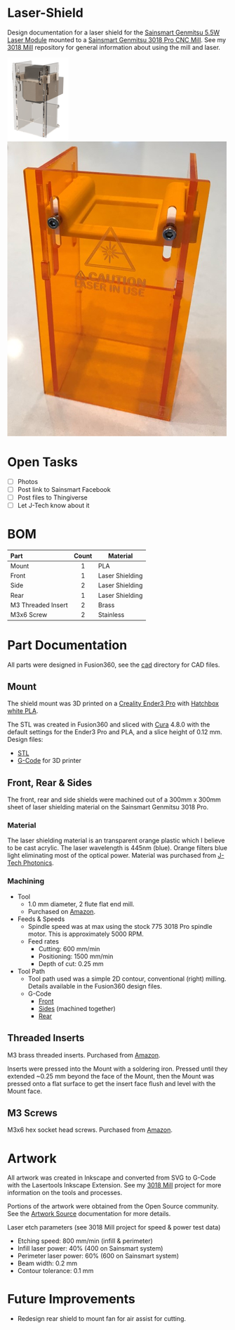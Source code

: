 # Laser-Shield
Design documentation for a laser shield for the [Sainsmart Genmitsu 5.5W Laser Module](https://www.sainsmart.com/collections/cnc-machines/products/sainsmart-blue-laser-module-kit) mounted to a [Sainsmart Genmitsu 3018 Pro CNC Mill](https://www.sainsmart.com/collections/cnc-machines/products/sainsmart-genmitsu-cnc-router-pro-diy-kit).  See my [3018 Mill](https://github.com/doug-harriman/3018-Mill/) repository for general information about using the mill and laser.

![Laser Shield Rendering](https://github.com/doug-harriman/Laser-Shield/blob/main/images/Laser-Shield-small.png)
![Laser Shield Photo](https://github.com/doug-harriman/Laser-Shield/blob/main/images/photo-iso-small.jpg)

# Open Tasks
- [ ] Photos
- [ ] Post link to Sainsmart Facebook
- [ ] Post files to Thingiverse
- [ ] Let J-Tech know about it

# BOM
|Part|Count|Material|
|:---| :-: |--------|
|Mount| 1 | PLA  |
|Front| 1 |Laser Shielding|
|Side| 2 |Laser Shielding|
|Rear| 1 |Laser Shielding|
|M3 Threaded Insert| 2 | Brass | 
|M3x6 Screw| 2 | Stainless |

# Part Documentation
All parts were designed in Fusion360, see the [cad](cad/) directory for CAD files.

## Mount 
The shield mount was 3D printed on a [Creality Ender3 Pro](https://www.creality3dofficial.com/products/creality-ender-3-pro-3d-printer) with [Hatchbox white PLA](https://www.amazon.com/gp/product/B00J0GMMP6/).

The STL was created in Fusion360 and sliced with [Cura](https://ultimaker.com/software/ultimaker-cura) 4.8.0 with the default settings for the Ender3 Pro and PLA, and a slice height of 0.12 mm.  Design files:
* [STL](mfg/Shield-Mount.stl)
* [G-Code](mfg/Shield-Mount.gcode) for 3D printer

## Front, Rear & Sides
The front, rear and side shields were machined out of a 300mm x 300mm sheet of laser shielding material on the Sainsmart Genmitsu 3018 Pro.

### Material
The laser shielding material is an transparent orange plastic which I believe to be cast acrylic. The laser wavelength is 445nm (blue).  Orange filters blue light eliminating most of the optical power.  Material was purchased from [J-Tech Photonics](https://jtechphotonics.com/?product=445nm-laser-shielding).

### Machining
* Tool
  * 1.0 mm diameter, 2 flute flat end mill.
  * Purchased on [Amazon](https://www.amazon.com/gp/product/B07KFVCHTT/).
* Feeds & Speeds
  * Spindle speed was at max using the stock 775 3018 Pro spindle motor.  This is approximately 5000 RPM.
  * Feed rates
    * Cutting: 600 mm/min
    * Positioning: 1500 mm/min
    * Depth of cut: 0.25 mm 
* Tool Path
  * Tool path used was a simple 2D contour, conventional (right) milling.  Details available in the Fusion360 design files.
  * G-Code 
    * [Front](/mfg/shield-front.nc) 
    * [Sides](mfg/shield-sides.nc) (machined together)
    * [Rear](mfg/shield-rear.nc)

## Threaded Inserts
M3 brass threaded inserts.  Purchased from [Amazon](https://www.amazon.com/gp/product/B07H2RWRW4/).

Inserts were pressed into the Mount with a soldering iron.  Pressed until they extended ~0.25 mm beyond the face of the Mount, then the Mount was pressed onto a flat surface to get the insert face flush and level with the Mount face.

## M3 Screws 
M3x6 hex socket head screws. Purchased from [Amazon](https://www.amazon.com/gp/product/B014OO5KQG).

# Artwork
All artwork was created in Inkscape and converted from SVG to G-Code with the Lasertools Inkscape Extension.  See my [3018 Mill](https://github.com/doug-harriman/3018-Mill/) project for more information on the tools and processes.

Portions of the artwork were obtained from the Open Source community.  See the [Artwork Source](artwork/artwork-source.md) documentation for more details.

Laser etch parameters (see 3018 Mill project for speed & power test data)
* Etching speed: 800 mm/min (infill & perimeter)
* Infill laser power: 40% (400 on Sainsmart system)
* Perimeter laser power: 60% (600 on Sainsmart system)
* Beam width: 0.2 mm
* Contour tolerance: 0.1 mm

# Future Improvements
* Redesign rear shield to mount fan for air assist for cutting.
